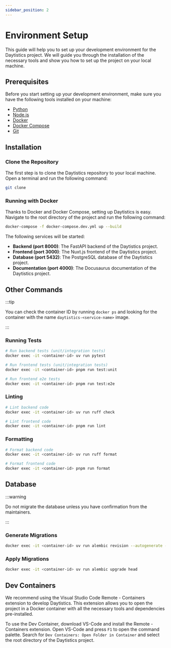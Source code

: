 ```yaml
---
sidebar_position: 2
---
```


# Environment Setup

This guide will help you to set up your development environment for the Daytistics project. We will guide you through the installation of the necessary tools and show you how to set up the project on your local machine.

## Prerequisites

Before you start setting up your development environment, make sure you have the following tools installed on your machine:

* [Python](https://www.python.org/downloads/)
* [Node.js](https://nodejs.org/en/download/)
* [Docker](https://www.docker.com/get-started)
* [Docker Compose](https://docs.docker.com/compose/install/)
* [Git](https://git-scm.com/downloads)

## Installation

### Clone the Repository

The first step is to clone the Daytistics repository to your local machine. Open a terminal and run the following command:

```sh
git clone 
```

### Running with Docker

Thanks to Docker and Docker Compose, setting up Daytistics is easy. Navigate to the root directory of the project and run the following command:

```sh
docker-compose -f docker-compose.dev.yml up --build
```

The following services will be started:

* **Backend (port 8000)**: The FastAPI backend of the Daytistics project.
* **Frontend (port 3000)**: The Nuxt.js frontend of the Daytistics project.
* **Database (port 5432)**: The PostgreSQL database of the Daytistics project.
* **Documentation (port 4000)**: The Docusaurus documentation of the Daytistics project.

## Other Commands

:::tip

You can check the container ID by running `docker ps` and looking for the container with the name `daytistics-<service-name>` image.

:::

### Running Tests

```sh
# Run backend tests (unit/integration tests)
docker exec -it <container-id> uv run pytest 
```

```sh	
# Run frontend tests (unit/integration tests)
docker exec -it <container-id> pnpm run test:unit
```

```sh
# Run frontend e2e tests
docker exec -it <container-id> pnpm run test:e2e
```

### Linting

```sh
# Lint backend code
docker exec -it <container-id> uv run ruff check
```

```sh
# Lint frontend code
docker exec -it <container-id> pnpm run lint
```

### Formatting

```sh
# Format backend code
docker exec -it <container-id> uv run ruff format
```

```sh
# Format frontend code
docker exec -it <container-id> pnpm run format
```

## Database 

:::warning

Do not migrate the database unless you have confirmation from the maintainers. 

:::

### Generate Migrations

```sh
docker exec -it <container-id> uv run alembic revision --autogenerate -m "<message>"
```

### Apply Migrations

```sh
docker exec -it <container-id> uv run alembic upgrade head
```

## Dev Containers

We recommend using the Visual Studio Code Remote - Containers extension to develop Daytistics. This extension allows you to open the project in a Docker container with all the necessary tools and dependencies pre-installed.

To use the Dev Container, download VS-Code and install the Remote - Containers extension. Open VS-Code and press `F1` to open the command palette. Search for `Dev Containers: Open Folder in Container` and select the root directory of the Daytistics project.
